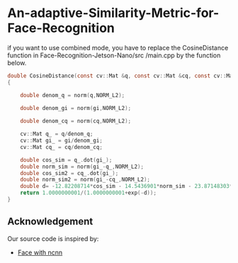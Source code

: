 # An-adaptive-Similarity-Metric-for-Face-Recognition
if you want to use combined mode, you have to replace the CosineDistance function in Face-Recognition-Jetson-Nano/src
/main.cpp by the function below.

```c
double CosineDistance(const cv::Mat &q, const cv::Mat &cq, const cv::Mat &gi)
{

    double denom_q = norm(q,NORM_L2);
    
    double denom_gi = norm(gi,NORM_L2);

    double denom_cq = norm(cq,NORM_L2);

    cv::Mat q_ = q/denom_q;
    cv::Mat gi_ = gi/denom_gi;
    cv::Mat cq_ = cq/denom_cq;

    double cos_sim = q_.dot(gi_);
    double norm_sim = norm(gi_-q_,NORM_L2);
    double cos_sim2 = cq_.dot(gi_);
    double norm_sim2 = norm(gi_-cq_,NORM_L2);
    double d= -12.82208714*cos_sim - 14.5436901*norm_sim - 23.87148303*cos_sim2 - 41.12334912*norm_sim2 + 75.13435805;
    return 1.0000000001/(1.0000000001+exp(-d));
}
```

## Acknowledgement
Our source code is inspired by:
- [Face with ncnn](https://github.com/Qengineering/Face-Recognition-Jetson-Nano.git)
